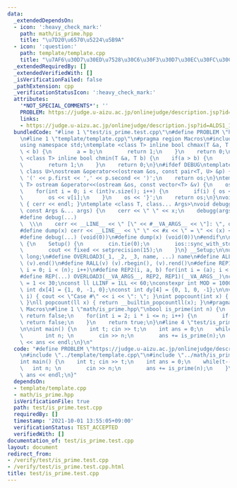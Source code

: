 ```yaml
---
data:
  _extendedDependsOn:
  - icon: ':heavy_check_mark:'
    path: math/is_prime.hpp
    title: "\u7D20\u6570\u5224\u5B9A"
  - icon: ':question:'
    path: template/template.cpp
    title: "\u7AF6\u30D7\u30ED\u7528\u30C6\u30F3\u30D7\u30EC\u30FC\u30C8"
  _extendedRequiredBy: []
  _extendedVerifiedWith: []
  _isVerificationFailed: false
  _pathExtension: cpp
  _verificationStatusIcon: ':heavy_check_mark:'
  attributes:
    '*NOT_SPECIAL_COMMENTS*': ''
    PROBLEM: https://judge.u-aizu.ac.jp/onlinejudge/description.jsp?id=ALDS1_1_C&lang=jp
    links:
    - https://judge.u-aizu.ac.jp/onlinejudge/description.jsp?id=ALDS1_1_C&lang=jp
  bundledCode: "#line 1 \"test/is_prime.test.cpp\"\n#define PROBLEM \"https://judge.u-aizu.ac.jp/onlinejudge/description.jsp?id=ALDS1_1_C&lang=jp\"\
    \n#line 1 \"template/template.cpp\"\n#pragma region Macros\n#include <bits/stdc++.h>\n\
    using namespace std;\ntemplate <class T> inline bool chmax(T &a, T b) {\n    if(a\
    \ < b) {\n        a = b;\n        return 1;\n    }\n    return 0;\n}\ntemplate\
    \ <class T> inline bool chmin(T &a, T b) {\n    if(a > b) {\n        a = b;\n\
    \        return 1;\n    }\n    return 0;\n}\n#ifdef DEBUG\ntemplate <class T,\
    \ class U>\nostream &operator<<(ostream &os, const pair<T, U> &p) {\n    os <<\
    \ '(' << p.first << ',' << p.second << ')';\n    return os;\n}\ntemplate <class\
    \ T> ostream &operator<<(ostream &os, const vector<T> &v) {\n    os << '{';\n\
    \    for(int i = 0; i < (int)v.size(); i++) {\n        if(i) { os << ','; }\n\
    \        os << v[i];\n    }\n    os << '}';\n    return os;\n}\nvoid debugg()\
    \ { cerr << endl; }\ntemplate <class T, class... Args>\nvoid debugg(const T &x,\
    \ const Args &... args) {\n    cerr << \" \" << x;\n    debugg(args...);\n}\n\
    #define debug(...)                                                           \
    \  \\\n    cerr << __LINE__ << \" [\" << #__VA_ARGS__ << \"]: \", debugg(__VA_ARGS__)\n\
    #define dump(x) cerr << __LINE__ << \" \" << #x << \" = \" << (x) << endl\n#else\n\
    #define debug(...) (void(0))\n#define dump(x) (void(0))\n#endif\n\nstruct Setup\
    \ {\n    Setup() {\n        cin.tie(0);\n        ios::sync_with_stdio(false);\n\
    \        cout << fixed << setprecision(15);\n    }\n} __Setup;\n\nusing ll = long\
    \ long;\n#define OVERLOAD3(_1, _2, _3, name, ...) name\n#define ALL(v) (v).begin(),\
    \ (v).end()\n#define RALL(v) (v).rbegin(), (v).rend()\n#define REP1(i, n) for(int\
    \ i = 0; i < (n); i++)\n#define REP2(i, a, b) for(int i = (a); i < int(b); i++)\n\
    #define REP(...) OVERLOAD3(__VA_ARGS__, REP2, REP1)(__VA_ARGS__)\nconst int INF\
    \ = 1 << 30;\nconst ll LLINF = 1LL << 60;\nconstexpr int MOD = 1000000007;\nconst\
    \ int dx[4] = {1, 0, -1, 0};\nconst int dy[4] = {0, 1, 0, -1};\n\nvoid Case(int\
    \ i) { cout << \"Case #\" << i << \": \"; }\nint popcount(int x) { return __builtin_popcount(x);\
    \ }\nll popcount(ll x) { return __builtin_popcountll(x); }\n#pragma endregion\
    \ Macros\n#line 1 \"math/is_prime.hpp\"\nbool is_prime(int n) {\n    if(n <= 1)\
    \ return false;\n    for(int i = 2; i * i <= n; i++) {\n        if(n % i == 0)\
    \ return false;\n    }\n    return true;\n}\n#line 4 \"test/is_prime.test.cpp\"\
    \n\nint main() {\n    int t; cin >> t;\n    int ans = 0;\n    while(t--) {\n \
    \       int n; \n        cin >> n;\n        ans += is_prime(n);\n    }\n    cout\
    \ << ans << endl;\n}\n"
  code: "#define PROBLEM \"https://judge.u-aizu.ac.jp/onlinejudge/description.jsp?id=ALDS1_1_C&lang=jp\"\
    \n#include \"../template/template.cpp\"\n#include \"../math/is_prime.hpp\"\n\n\
    int main() {\n    int t; cin >> t;\n    int ans = 0;\n    while(t--) {\n     \
    \   int n; \n        cin >> n;\n        ans += is_prime(n);\n    }\n    cout <<\
    \ ans << endl;\n}"
  dependsOn:
  - template/template.cpp
  - math/is_prime.hpp
  isVerificationFile: true
  path: test/is_prime.test.cpp
  requiredBy: []
  timestamp: '2021-10-01 13:55:05+09:00'
  verificationStatus: TEST_ACCEPTED
  verifiedWith: []
documentation_of: test/is_prime.test.cpp
layout: document
redirect_from:
- /verify/test/is_prime.test.cpp
- /verify/test/is_prime.test.cpp.html
title: test/is_prime.test.cpp
---
```

